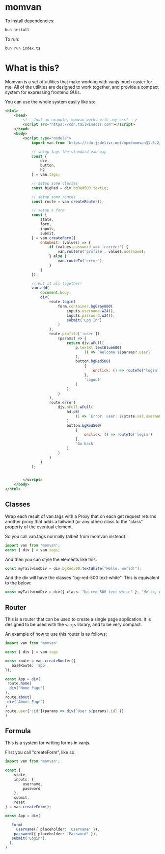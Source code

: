 # momvan

To install dependencies:

```bash
bun install
```

To run:

```bash
bun run index.ts
```

# What is this?

Momvan is a set of utilities that make working with vanjs much easier for me. All of the utilities are designed to work together, and provide a compact system for expressing frontend GUIs.

You can use the whole system easily like so:

```html
<html>
    <head>
        <!-- Just an example, momvan works with any css! -->
        <script src="https://cdn.tailwindcss.com"></script>
    </head>
    <body>
        <script type="module">
            import van from 'https://cdn.jsdelivr.net/npm/momvan@1.0.2/dist/index.js';

            // setup tags the standard van way
            const {
                div,
                button,
                h2
            } = van.tags;

            // setup some classes
            const bigRed = div.bgRed500.textLg;

            // setup some routes
            const route = van.createRouter();

            // setup a form
            const {
                state,
                form,
                inputs,
                submit,
            } = van.createForm({
                onSubmit: (values) => {
                    if (values.password === 'correct') {
                        van.routeTo('profile', values.username);
                    } else {
                        van.routeTo('error');
                    }
                }
            });

            // Put it all together!
            van.add(
                document.body,
                div(
                    route.login(
                        form.container.bgGray800(
                            inputs.username.w24(),
                            inputs.password.w24(),
                            submit('Log In')
                        )
                    ),
                    route.profile[':user'](
                        (params) => {
                            return div.wFull(
                                p.textXl.textBlue600(
                                    () => `Welcome ${params?.user}`
                                ),
                                button.bgRed500(
                                    {
                                        onclick: () => routeTo('login')
                                    },
                                    'Logout'
                                )
                            );
                        }
                    ),
                    route.error(
                        div.hFull.wFull(
                            h4.p8(
                                () => `Error, user: ${state.val.username} entered an incorrect password!`
                            ),
                            button.bgRed500(
                                {
                                    onclick: () => routeTo('login')
                                },
                                'Go back'
                            )
                        )
                    )
                )
            );


        </script>
    </body>
</html>
```

## Classes
Wrap each result of van.tags with a Proxy that on each get request returns another proxy
that adds a tailwind (or any other) class to the "class" property of the eventual element.

So you call van.tags normally (albeit from momvan instead):

```typescript
import van from 'momvan';
const { div } = van.tags;
```

And then you can style the elements like this:

```typescript
const myTailwindDiv = div.bgRed500.textWhite("Hello, world!");
```

And the div will have the classes "bg-red-500 text-white".
This is equivalent to the below:

```typescript
const myTailwindDiv = div({ class: "bg-red-500 text-white" }, "Hello, world!");
```

## Router

This is a router that can be used to create a single page application.
It is designed to be used with the `vanjs` library, and to be very compact.

An example of how to use this router is as follows:

```typescript
import van from 'momvan'

const { div } = van.tags

const route = van.createRouter({
   baseRoute: 'app',
});

const App = div(
 route.home(
  div('Home Page')
),
route.about(
 div('About Page')
)
route.user[':id'](params => div(`User ${params?.id}`))
)
```

## Formula

This is a system for writing forms in vanjs.

First you call "createForm", like so:

```typescript
import van from 'momvan';

const {
    state,
    inputs: {
        username,
        password
    },
    submit,
    reset
} = van.createForm();

const App = div(

   form(
     username({ placeholder: 'Username' }),
    password({ placeholder: 'Password' }),
   submit('Login'),
  ),
)

```